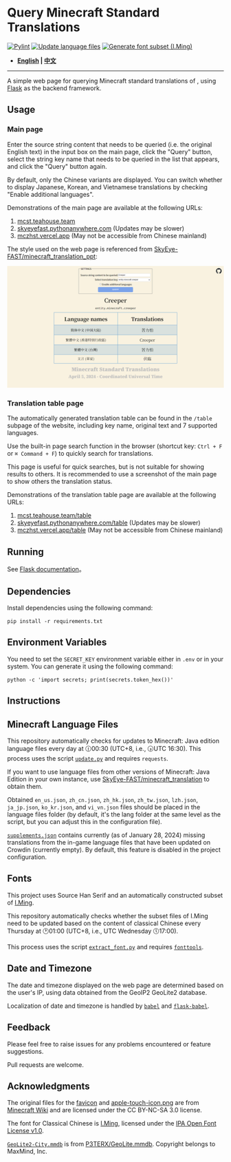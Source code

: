 # Query Minecraft Standard Translations

[![Pylint](https://github.com/SkyEye-FAST/minecraft_translation_flask/actions/workflows/pylint.yml/badge.svg)](https://github.com/SkyEye-FAST/minecraft_translation_flask/actions/workflows/pylint.yml) [![Update language files](https://github.com/SkyEye-FAST/minecraft_translation_flask/actions/workflows/update.yml/badge.svg)](https://github.com/SkyEye-FAST/minecraft_translation_flask/actions/workflows/update.yml) [![Generate font subset (I.Ming)](https://github.com/SkyEye-FAST/minecraft_translation_flask/actions/workflows/extract_font.yml/badge.svg)](https://github.com/SkyEye-FAST/minecraft_translation_flask/actions/workflows/extract_font.yml)

- **[English](/README_en.md) | [中文](/README.md)**

----

A simple web page for querying Minecraft standard translations of , using [Flask](https://github.com/pallets/flask) as the backend framework.

## Usage

### Main page

Enter the source string content that needs to be queried (i.e. the original English text) in the input box on the main page, click the "Query" button, select the string key name that needs to be queried in the list that appears, and click the "Query" button again.

By default, only the Chinese variants are displayed. You can switch whether to display Japanese, Korean, and Vietnamese translations by checking "Enable additional languages".

Demonstrations of the main page are available at the following URLs:

1. [mcst.teahouse.team](https://mcst.teahouse.team)
2. [skyeyefast.pythonanywhere.com](https://skyeyefast.pythonanywhere.com/) (Updates may be slower)
3. [mczhst.vercel.app](https://mczhst.vercel.app/) (May not be accessible from Chinese mainland)

The style used on the web page is referenced from [SkyEye-FAST/minecraft_translation_ppt](https://github.com/SkyEye-FAST/minecraft_translation_ppt):

![Sample](/sample/sample_en.png)

### Translation table page

The automatically generated translation table can be found in the `/table` subpage of the website, including key name, original text and 7 supported languages.

Use the built-in page search function in the browser (shortcut key: `Ctrl + F` or `⌘ Command + F`) to quickly search for translations.

This page is useful for quick searches, but is not suitable for showing results to others. It is recommended to use a screenshot of the main page to show others the translation status.

Demonstrations of the translation table page are available at the following URLs:

1. [mcst.teahouse.team/table](https://mcst.teahouse.team/table)
2. [skyeyefast.pythonanywhere.com/table](https://skyeyefast.pythonanywhere.com/table) (Updates may be slower)
3. [mczhst.vercel.app/table](https://mczhst.vercel.app/table) (May not be accessible from Chinese mainland)

## Running

See [Flask documentation](https://flask.palletsprojects.com/en/3.0.x/)。

## Dependencies

Install dependencies using the following command:

``` shell
pip install -r requirements.txt
```

## Environment Variables

You need to set the `SECRET_KEY` environment variable either in `.env` or in your system. You can generate it using the following command:

``` shell
python -c 'import secrets; print(secrets.token_hex())'
```

## Instructions

## Minecraft Language Files

This repository automatically checks for updates to Minecraft: Java edition language files every day at 🕧00:30 (UTC+8, i.e., 🕟UTC 16:30). This process uses the script [`update.py`](/update.py) and requires `requests`.

If you want to use language files from other versions of Minecraft: Java Edition in your own instance, use [SkyEye-FAST/minecraft_translation](https://github.com/SkyEye-FAST/minecraft_translation) to obtain them.

Obtained `en_us.json`, `zh_cn.json`, `zh_hk.json`, `zh_tw.json`, `lzh.json`, `ja_jp.json`, `ko_kr.json`, and `vi_vn.json` files should be placed in the language files folder (by default, it's the lang folder at the same level as the script, but you can adjust this in the configuration file).

[`supplements.json`](/lang/supplements.json) contains currently (as of January 28, 2024) missing translations from the in-game language files that have been updated on Crowdin (currently empty). By default, this feature is disabled in the project configuration.

## Fonts

This project uses Source Han Serif and an automatically constructed subset of [I.Ming](https://github.com/ichitenfont/I.Ming).

This repository automatically checks whether the subset files of I.Ming need to be updated based on the content of classical Chinese every Thursday at 🕐01:00 (UTC+8, i.e., UTC Wednesday 🕔17:00).

This process uses the script [`extract_font.py`](/extract_font.py) and requires [`fonttools`](https://github.com/fonttools/fonttools).

## Date and Timezone

The date and timezone displayed on the web page are determined based on the user's IP, using data obtained from the GeoIP2 GeoLite2 database.

Localization of date and timezone is handled by [`babel`](https://github.com/python-babel/babel) and [`flask-babel`](https://github.com/python-babel/flask-babel).

## Feedback

Please feel free to raise issues for any problems encountered or feature suggestions.

Pull requests are welcome.

## Acknowledgments

The original files for the [favicon](/static/favicon.ico) and [apple-touch-icon.png](/static/apple-touch-icon.png) are from [Minecraft Wiki](https://minecraft.wiki/w/File:Favicon.ico) and are licensed under the CC BY-NC-SA 3.0 license.

The font for Classical Chinese is [I.Ming](https://github.com/ichitenfont/I.Ming), licensed under the [IPA Open Font License v1.0](https://github.com/ichitenfont/I.Ming/blob/master/LICENSE.md).

[`GeoLite2-City.mmdb`](/GeoLite2-City.mmdb) is from [P3TERX/GeoLite.mmdb](https://github.com/P3TERX/GeoLite.mmdb). Copyright belongs to MaxMind, Inc.
